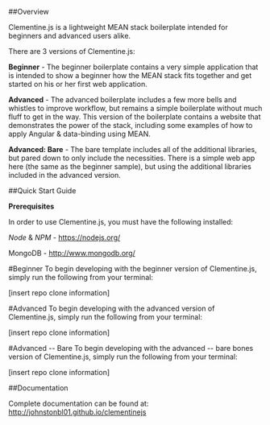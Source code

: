 ##Overview

Clementine.js is a lightweight MEAN stack boilerplate intended for beginners and advanced users alike. 

There are 3 versions of Clementine.js:

**Beginner** - The beginner boilerplate contains a very simple application that is intended to show a beginner how the MEAN stack fits together and get started on his or her first web application.

**Advanced** - The advanced boilerplate includes a few more bells and whistles to improve workflow, but remains a simple boilerplate without much fluff to get in the way. This version of the boilerplate contains a website that demonstrates the power of the stack, including some examples of how to apply Angular & data-binding using MEAN.

**Advanced: Bare** - The bare template includes all of the additional libraries, but pared down to only include the necessities. There is a simple web app here (the same as the beginner sample), but using the additional libraries included in the advanced version.

##Quick Start Guide

**Prerequisites**

In order to use Clementine.js, you must have the following installed:

_Node_ & _NPM_ - https://nodejs.org/

MongoDB - http://www.mongodb.org/

#Beginner
To begin developing with the beginner version of Clementine.js, simply run the following from your terminal:

[insert repo clone information]

#Advanced
To begin developing with the advanced version of Clementine.js, simply run the following from your terminal:

[insert repo clone information]

#Advanced -- Bare
To begin developing with the advanced -- bare bones version of Clementine.js, simply run the following from your terminal:

[insert repo clone information]

##Documentation

Complete documentation can be found at: http://johnstonbl01.github.io/clementinejs